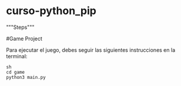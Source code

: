 # curso-python_pip

"""Steps"""

#Game Project

Para ejecutar el juego, debes seguir las siguientes instrucciones en la terminal:

```
sh
cd game
python3 main.py
```

